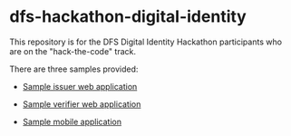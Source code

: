 # dfs-hackathon-digital-identity

This repository is for the DFS Digital Identity Hackathon participants who are on the "hack-the-code" track.

There are three samples provided:

* [Sample issuer web application](issuer/README.md)

* [Sample verifier web application](verifier/README.md)

* [Sample mobile application](mobile/README.md)
